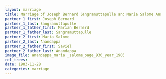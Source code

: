 ```yaml
---
layout: marriage
title: Marriage of Joseph Bernard Sangramuttapulle and Maria Salome Anandappa
partner_1_first: Joseph Bernard
partner_1_last: Sangramuttapulle
partner_1_father_first: Marian Bernard
partner_1_father_last: Sangramuttapulle
partner_2_first: Maria Salome
partner_2_last: Anandappa
partner_2_father_first: Saviel
partner_2_father_last: Anandappa
image_file: anandappa_maria _salome_page_930_year_1903
rel_trees:
date: 1903-11-28
categories: marriage
---
```


